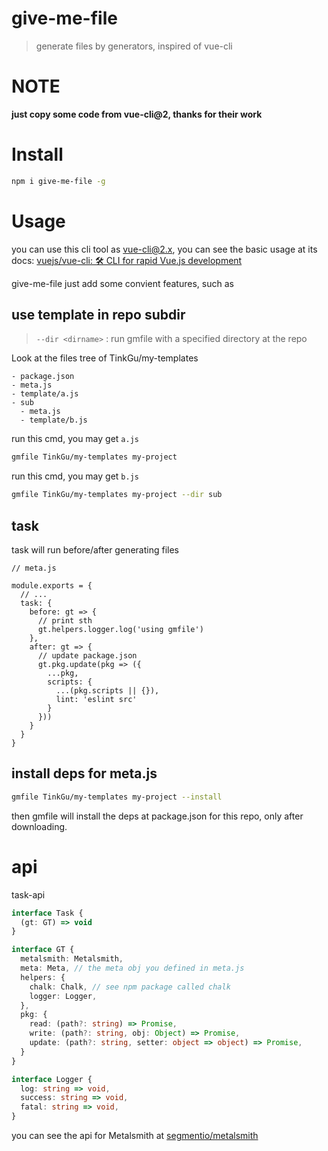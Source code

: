 # give-me-file

> generate files by generators, inspired of vue-cli

# NOTE

**just copy some code from vue-cli@2, thanks for their work**

# Install

```bash
npm i give-me-file -g
```

# Usage

you can use this cli tool as vue-cli@2.x, you can see the basic usage at its docs: [vuejs/vue\-cli: 🛠️ CLI for rapid Vue\.js development](https://github.com/vuejs/vue-cli)

give-me-file just add some convient features, such as

## use template in repo subdir

> `--dir <dirname>` : run gmfile with a specified directory at the repo

Look at the files tree of TinkGu/my-templates

```
- package.json
- meta.js
- template/a.js
- sub
  - meta.js
  - template/b.js
```

run this cmd, you may get `a.js`

```bash
gmfile TinkGu/my-templates my-project
```

run this cmd, you may get `b.js`

```bash
gmfile TinkGu/my-templates my-project --dir sub
```

## task

task will run before/after generating files

```javasript
// meta.js

module.exports = {
  // ...
  task: {
    before: gt => {
      // print sth
      gt.helpers.logger.log('using gmfile')
    },
    after: gt => {
      // update package.json
      gt.pkg.update(pkg => ({
        ...pkg,
        scripts: {
          ...(pkg.scripts || {}),
          lint: 'eslint src'
        }
      }))
    }
  }
}
```

## install deps for meta.js

```bash
gmfile TinkGu/my-templates my-project --install
```

then gmfile will install the deps at package.json for this repo, only after downloading.

# api

task-api

```typescript
interface Task {
  (gt: GT) => void
}

interface GT {
  metalsmith: Metalsmith,
  meta: Meta, // the meta obj you defined in meta.js
  helpers: {
    chalk: Chalk, // see npm package called chalk
    logger: Logger,
  },
  pkg: {
    read: (path?: string) => Promise,
    write: (path?: string, obj: Object) => Promise,
    update: (path?: string, setter: object => object) => Promise,
  }
}

interface Logger {
  log: string => void,
  success: string => void,
  fatal: string => void,
}
```

you can see the api for Metalsmith at  [segmentio/metalsmith](https://github.com/segmentio/metalsmith/blob/master/lib/index.js)

